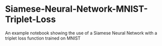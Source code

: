 # Siamese-Neural-Network-MNIST-Triplet-Loss
 An example notebook showing the use of a Siamese Neural Network with a triplet loss function trained on MNIST
